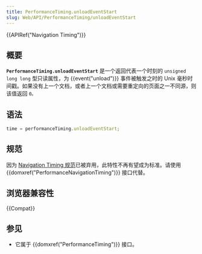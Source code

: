 ```yaml
---
title: PerformanceTiming.unloadEventStart
slug: Web/API/PerformanceTiming/unloadEventStart
---
```


{{APIRef("Navigation Timing")}}

## 概要

**`PerformanceTiming.unloadEventStart`** 是一个返回代表一个时刻的 `unsigned long long` 型只读属性，为 {{event("unload")}} 事件被触发之时的 Unix 毫秒时间戳。如果没有上一个文档，或者上一个文档或需要重定向的页面之一不同源，则该值返回 `0。`

## 语法

```js
time = performanceTiming.unloadEventStart;
```

## 规范

因为 [Navigation Timing 规范](https://w3c.github.io/navigation-timing/#obsolete)已被弃用，此特性不再有望成为标准。请使用 {{domxref("PerformanceNavigationTiming")}} 接口代替。

## 浏览器兼容性

{{Compat}}

## 参见

- 它属于 {{domxref("PerformanceTiming")}} 接口。
